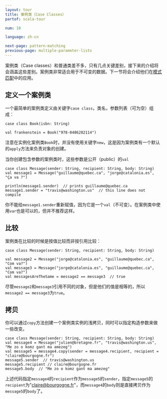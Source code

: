 ```yaml
---
layout: tour
title: 案例类（Case Classes）
partof: scala-tour

num: 10

language: zh-cn

next-page: pattern-matching
previous-page: multiple-parameter-lists
---
```


案例类（Case classes）和普通类差不多，只有几点关键差别，接下来的介绍将会涵盖这些差别。案例类非常适合用于不可变的数据。下一节将会介绍他们在[模式匹配](pattern-matching.html)中的应用。
 
## 定义一个案例类
一个最简单的案例类定义由关键字`case class`，类名，参数列表（可为空）组成：
```tut
case class Book(isbn: String)

val frankenstein = Book("978-0486282114")
```
注意在实例化案例类`Book`时，并没有使用关键字`new`，这是因为案例类有一个默认的`apply`方法来负责对象的创建。

当你创建包含参数的案例类时，这些参数是公开（public）的`val`
```
case class Message(sender: String, recipient: String, body: String)
val message1 = Message("guillaume@quebec.ca", "jorge@catalonia.es", "Ça va ?")

println(message1.sender)  // prints guillaume@quebec.ca
message1.sender = "travis@washington.us"  // this line does not compile
```
你不能给`message1.sender`重新赋值，因为它是一个`val`（不可变）。在案例类中使用`var`也是可以的，但并不推荐这样。

## 比较
案例类在比较的时候是按值比较而非按引用比较：
```
case class Message(sender: String, recipient: String, body: String)

val message2 = Message("jorge@catalonia.es", "guillaume@quebec.ca", "Com va?")
val message3 = Message("jorge@catalonia.es", "guillaume@quebec.ca", "Com va?")
val messagesAreTheSame = message2 == message3  // true
```
尽管`message2`和`message3`引用不同的对象，但是他们的值是相等的，所以`message2 == message3`为`true`。

## 拷贝
你可以通过`copy`方法创建一个案例类实例的浅拷贝，同时可以指定构造参数来做一些改变。
```
case class Message(sender: String, recipient: String, body: String)
val message4 = Message("julien@bretagne.fr", "travis@washington.us", "Me zo o komz gant ma amezeg")
val message5 = message4.copy(sender = message4.recipient, recipient = "claire@bourgogne.fr")
message5.sender  // travis@washington.us
message5.recipient // claire@bourgogne.fr
message5.body  // "Me zo o komz gant ma amezeg"
```
上述代码指定`message4`的`recipient`作为`message5`的`sender`，指定`message5`的`recipient`为"claire@bourgogne.fr"，而`message4`的`body`则是直接拷贝作为`message5`的`body`了。

